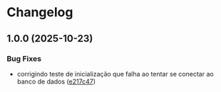 # Changelog

## 1.0.0 (2025-10-23)


### Bug Fixes

* corrigindo teste de inicialização que falha ao tentar se conectar ao banco de dados ([e217c47](https://github.com/Soraaslon/3SIR-Checkpoint_04-Micro_Services/commit/e217c4701e01e85d3139e92b9adf728aedf0a022))
